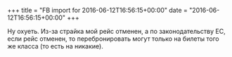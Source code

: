 +++
title = "FB import for 2016-06-12T16:56:15+00:00"
date = "2016-06-12T16:56:15+00:00"
+++

Ну охуеть. Из-за страйка мой рейс отменен, а по законодательству ЕС, если рейс отменен, то перебронировать могут только на билеты того же класса (то есть на никакие).


